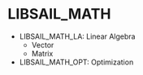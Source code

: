 # LIBSAIL_MATH

- LIBSAIL_MATH_LA: Linear Algebra
    - Vector
    - Matrix
- LIBSAIL_MATH_OPT: Optimization
